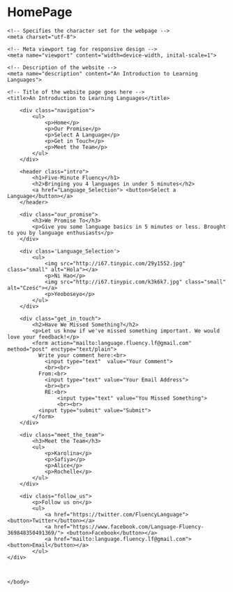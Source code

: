 # HomePage 
<!DOCTYPE html>
<html lang="en">
<head>

	<!-- Specifies the character set for the webpage -->
	<meta charset="utf-8">

	<!-- Meta viewport tag for responsive design -->
	<meta name="viewport" content="width=device-width, inital-scale=1">

	<!-- Description of the website -->
	<meta name="description" content="An Introduction to Learning Languages">

	<!-- Title of the website page goes here -->
	<title>An Introduction to Learning Languages</title>

</head>
	<body>

<!-- Navigation Bar -->
		<div class="navigation">
			<ul>
				<p>Home</p>
				<p>Our Promise</p>
				<p>Select A Language</p>
				<p>Get in Touch</p>
				<p>Meet the Team</p>
			</ul>
		</div>

<!--Home Page -->
		<header class="intro">
			<h1>Five-Minute Fluency</h1>
			<h2>Bringing you 4 languages in under 5 minutes</h2>
			<a href="Language_Selection"> <button>Select a Language</button></a>
		</header>

<!--Our Promise -->
		<div class="our_promise">
			<h3>We Promise To</h3>
			<p>Give you some language basics in 5 minutes or less. Brought to you by language enthusiasts</p>
		</div>

<!--Language Selection -->
		<div class='Language_Selection'>
			<ul>
				<img src="http://i67.tinypic.com/29y1552.jpg" class="small" alt="Hola"></a>
				<p>Ni Hao</p>
				<img src="http://i67.tinypic.com/k3k6k7.jpg" class="small" alt="Cześć"></a>
				<p>Yeoboseyo</p>
			</ul>
		</div>

<!-- Get in Touch -->
		<div class="get_in_touch">
			<h2>Have We Missed Something?</h2>
			<p>Let us know if we've missed something important. We would love your feedback!</p>
			<form action="mailto:language.fluency.lf@gmail.com" method="post" enctype="text/plain">
			  Write your comment here:<br>
			  	<input type="text"  value="Your Comment">
			  	<br><br>
			  From:<br>
			  	<input type="text" value="Your Email Address">
			  	<br><br>
				RE:<br>
					<input type="text" value="You Missed Something">
					<br><br>
			  <input type="submit" value="Submit">
			</form>
		</div>

<!--Meet the Team -->
		<div class="meet_the_team">
			<h3>Meet the Team</h3>
			<ul>
				<p>Karolina</p>
				<p>Safiya</p>
				<p>Alice</p>
				<p>Rochelle</p>
			</ul>
		</div>

<!--Follow us on-->
		<div class="follow_us">
			<p>Follow us on</p>
			<ul>
				<a href="https://twitter.com/FluencyLanguage"> <button>Twitter</button></a>
				<a href="https://www.facebook.com/Language-Fluency-369848350491369/"> <button>Facebook</button></a>
				<a href="mailto:language.fluency.lf@gmail.com"> <button>Email</button></a>
			</ul>
	</div>



	</body>
</html>
